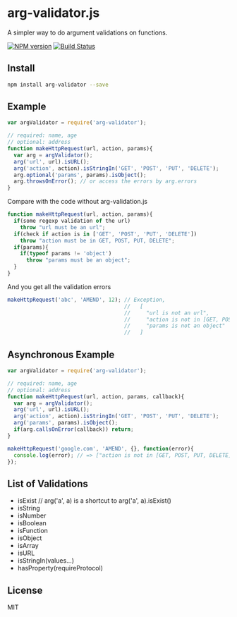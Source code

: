 
# arg-validator.js

A simpler way to do argument validations on functions.

[![NPM version](https://badge.fury.io/js/arg-validator.svg)](http://badge.fury.io/js/arg-validator) [![Build Status](https://travis-ci.org/shaoshing/arg-validator.js.svg?branch=master)](https://travis-ci.org/shaoshing/arg-validator.js)

## Install

```bash
npm install arg-validator --save
```

## Example

```js
var argValidator = require('arg-validator');

// required: name, age
// optional: address
function makeHttpRequest(url, action, params){
  var arg = argValidator();
  arg('url', url).isURL();
  arg('action', action).isStringIn('GET', 'POST', 'PUT', 'DELETE');
  arg.optional('params', params).isObject();
  arg.throwsOnError(); // or access the errors by arg.errors
}
```

Compare with the code without arg-validation.js

```js
function makeHttpRequest(url, action, params){
  if(some regexp validation of the url)
    throw "url must be an url";
  if(check if action is in ['GET', 'POST', 'PUT', 'DELETE'])
    throw "action must be in GET, POST, PUT, DELETE";
  if(params){
    if(typeof params != 'object')
      throw "params must be an object";
  }
}
```

And you get all the validation errors

```js
makeHttpRequest('abc', 'AMEND', 12); // Exception,
                                     //   [
                                     //     "url is not an url",
                                     //     "action is not in [GET, POST, PUT, DELETE]",
                                     //     "params is not an object"
                                     //   ]
```

## Asynchronous Example

```js
var argValidator = require('arg-validator');

// required: name, age
// optional: address
function makeHttpRequest(url, action, params, callback){
  var arg = argValidator();
  arg('url', url).isURL();
  arg('action', action).isStringIn('GET', 'POST', 'PUT', 'DELETE');
  arg('params', params).isObject();
  if(arg.callsOnError(callback)) return;
}

makeHttpRequest('google.com', 'AMEND', {}, function(error){
  console.log(error); // => ["action is not in [GET, POST, PUT, DELETE]"]
});

```

## List of Validations

- isExist // arg('a', a) is a shortcut to arg('a', a).isExist()
- isString
- isNumber
- isBoolean
- isFunction
- isObject
- isArray
- isURL
- isStringIn(values...)
- hasProperty(requireProtocol)

## License

MIT
